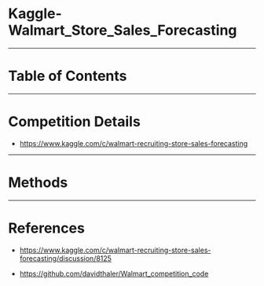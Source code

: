 # Kaggle-Walmart_Store_Sales_Forecasting


---

# Table of Contents 

---

# Competition Details 

* https://www.kaggle.com/c/walmart-recruiting-store-sales-forecasting


---

# Methods



---

# References 

* https://www.kaggle.com/c/walmart-recruiting-store-sales-forecasting/discussion/8125

* https://github.com/davidthaler/Walmart_competition_code
